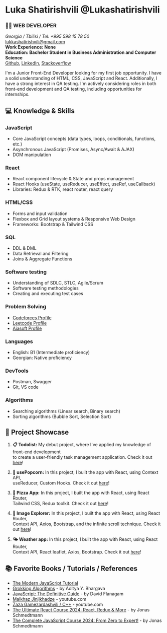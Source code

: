 # Luka Shatirishvili @Lukashatirishvili

### 👨‍💻 WEB DEVELOPER 

*Georgia / Tbilisi / Tel: +995 598 15 78 50* <br/> 
lukkashatirishvili@gmail.com <br/> 
**Work Experience: None** <br/>
**Education: Bachelor Student in Business Administration and Computer Science** <br/>
[Github](https://github.com/Lukashatirishvili), [LinkedIn](https://www.linkedin.com/in/luka-shatirishvili-a5861a223/), [Stackoverflow](https://stackoverflow.com/users/21602692/luka-shatirishvili)

I'm a Junior Front-End Developer looking for my first job opportunity. I have a solid understanding of HTML, CSS, JavaScript and React. Additionally, I have a strong interest in QA testing. I'm actively considering roles in both front-end development and QA testing, including opportunities for internships.

## 💻 Knowledge & Skills
  ### **JavaScript**
  -  Core JavaScript concepts (data types, loops, conditionals, functions, etc.)
  -  Asynchronous JavaScript (Promises, Async/Await & AJAX)
  -  DOM manipulation
    
  ### **React**
  -  React component lifecycle & State and props management
  -  React Hooks (useState, useReducer, useEffect, useRef, useCallback)
  -  Libraries: Redux & RTK, react router, react query
    
  ### **HTML/CSS**
  -  Forms and input validation
  -  Flexbox and Grid layout systems & Responsive Web Design
  -  Frameworks: Bootstrap & Tailwind CSS

  ### **SQL**
  -  DDL & DML
  -  Data Retrieval and Filtering
  -  Joins & Aggregate Functions

  ### **Software testing**
  -  Understanding of SDLC, STLC, Agile/Scrum
  -  Software testing methodologies
  -  Creating and executing test cases

  ### **Problem Solving**
  -  [Codeforces Profile](https://codeforces.com/profile/Lukashatirishvili)
  -  [Leetcode Profile](https://leetcode.com/u/Lukashatirishvili/)
  -  [Aiasoft Profile](https://www.aiasoft.ge/profile/Lukashatirishvili)

  ### **Languages**
  -  English: B1 (Intermediate proficiency)
  -  Georgian: Native proficiency
    
  ### **DevTools**
  -  Postman, Swagger
  -  Git, VS code
  
  ### **Algorithms**
  -  Searching algorithms (Linear search, Binary search)
  -  Sorting algorithms (Bubble Sort, Selection Sort)
  

## 🚀 Project Showcase

1. **📋 Todolist:** My debut project, where I've applied my knowledge of front-end development <br/> to create a user-friendly task management application. Check it out [here](https://todolist-app-two-rust.vercel.app/)!

2. **🍿 usePopcorn:** In this project, I built the app with React, using Context API, <br /> useReducer, Custom Hooks. Check it out [here](https://usepopcorn-app-five.vercel.app/)!

3. **🍕 Pizza App:** In this project, I built the app with React, using React Router, <br /> Tailwind CSS, Redux toolkit. Check it out [here](https://orderpizza-app.vercel.app/)!

4. **📸 Image Explorer:** In this project, I built the app with React, using React Router, <br /> Context API, Axios, Bootstrap, and the infinite scroll technique. Check it out [here](https://image-explorer-eight.vercel.app/)!

5. **🌤️ Weather app:** In this project, I built the app with React, using React Router, <br /> Context API, React leaflet, Axios, Bootstrap. Check it out [here](https://weather-app-inky-zeta.vercel.app/)!

## 📚 Favorite Books / Tutorials / References

* [The Modern JavaScript Tutorial](https://javascript.info/)
* [Grokking Algorithms](https://g.co/kgs/8Xn1b4) - by Aditya Y. Bhargava
* [JavaScript: The Definitive Guide](https://g.co/kgs/Mj7qkx) - by David Flanagam
* [Malkhaz Jinjikhadze](https://www.youtube.com/playlist?list=PL2XGvKfYRbDvWZ2YNf-dVHp5Ak3EXAxd8) - youtube.com
* [Zaza Gamezardashvili / C++](https://www.youtube.com/playlist?list=PLJTvi6Vq8-z8GgVyxJq7dTnuFxSFPYVcJ) - youtube.com
* [The Ultimate React Course 2024: React, Redux & More](https://www.udemy.com/course/the-ultimate-react-course/) - by Jonas Schmedtmann
* [The Complete JavaScript Course 2024: From Zero to Expert!](https://www.udemy.com/course/the-complete-javascript-course/) - by Jonas Schmedtmann
